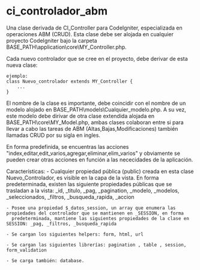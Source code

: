 # ci_controlador_abm
Una clase derivada de CI_Controller para CodeIgniter, especializada en operaciones ABM (CRUD). Esta clase debe ser alojada en cualquier  
proyecto CodeIgniter bajo la carpeta BASE_PATH\application\core\MY_Controller.php.

Cada nuevo controlador que se cree en el proyecto, debe derivar de esta nueva clase:

    ejemplo: 
    class Nuevo_controlador extends MY_Controller {
        ...
    }

El nombre de la clase es importante, debe coincidir con el nombre de un modelo alojado en BASE_PATH\models\Cualquier_modelo.php.
A su vez, este modelo debe dirivar de otra clase extendida alojada en BASE_PATH\core\MY_Model.php, ambas clases colaboran entre si
para llevar a cabo las tareas de ABM (Altas,Bajas,Modificaciones) también llamadas CRUD por su sigla en ingles.

En forma predefinida, se encuentras las acciones "index,editar,edit_varios,agregar,eliminar,elim_varios" y obviamente se pueden crear
otras acciones en función a las nececidades de la aplicación.

Características:
    - Cualquier propiedad pública (public) creada en esta clase Nuevo_Controlador, es visible en la capa de la vista. En forma
      predeterminada, existen las siguiente propiedades públicas que se trasladan a la vista: _id, _titulo, _pag, _pagination, _modelo, 
      _modelos, _seleccionados, _filtros, _busqueda_rapida, _accion
      
    - Posee una propiedad $_datos_session, un array que enumera las propiedades del controlador que se mantienen en _SESSION, en forma
      predeterminada, mantiene las siguientes propiedades de la clase en SESSION: _pag, _filtros, _busqueda_rapida
      
    - Se cargan los siguientes helpers: form, html, url
    
    - Se cargan las siguientes librerías: pagination , table , session, form_validation
    
    - Se carga también: database.
